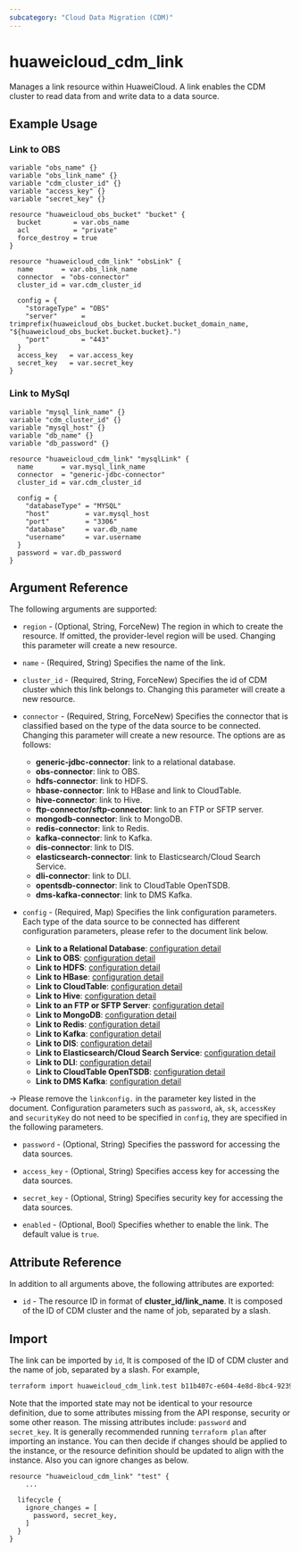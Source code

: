 ```yaml
---
subcategory: "Cloud Data Migration (CDM)"
---
```


# huaweicloud_cdm_link

Manages a link resource within HuaweiCloud. A link enables the CDM cluster to read data from and write data to
 a data source.

## Example Usage

### Link to OBS

```hcl
variable "obs_name" {}
variable "obs_link_name" {}
variable "cdm_cluster_id" {}
variable "access_key" {}
variable "secret_key" {}

resource "huaweicloud_obs_bucket" "bucket" {
  bucket        = var.obs_name
  acl           = "private"
  force_destroy = true
}

resource "huaweicloud_cdm_link" "obsLink" {
  name       = var.obs_link_name
  connector  = "obs-connector"
  cluster_id = var.cdm_cluster_id

  config = {
    "storageType" = "OBS"
    "server"      = trimprefix(huaweicloud_obs_bucket.bucket.bucket_domain_name, "${huaweicloud_obs_bucket.bucket.bucket}.")
    "port"        = "443"
  }
  access_key   = var.access_key
  secret_key   = var.secret_key
}
```

### Link to MySql

```hcl
variable "mysql_link_name" {}
variable "cdm_cluster_id" {}
variable "mysql_host" {}
variable "db_name" {}
variable "db_password" {}

resource "huaweicloud_cdm_link" "mysqlLink" {
  name       = var.mysql_link_name
  connector  = "generic-jdbc-connector"
  cluster_id = var.cdm_cluster_id

  config = {
    "databaseType" = "MYSQL"
    "host"         = var.mysql_host
    "port"         = "3306"
    "database"     = var.db_name
    "username"     = var.username
  }
  password = var.db_password
}

```

## Argument Reference

The following arguments are supported:

* `region` - (Optional, String, ForceNew) The region in which to create the resource. If omitted, the
  provider-level region will be used. Changing this parameter will create a new resource.

* `name` - (Required, String) Specifies the name of the link.

* `cluster_id` - (Required, String, ForceNew) Specifies the id of CDM cluster which this link belongs to.
 Changing this parameter will create a new resource.

* `connector` - (Required, String, ForceNew) Specifies the connector that is classified based on the type of the data
 source to be connected. Changing this parameter will create a new resource. The options are as follows:

  - **generic-jdbc-connector**: link to a relational database.
  - **obs-connector**: link to OBS.
  - **hdfs-connector**: link to HDFS.
  - **hbase-connector**: link to HBase and link to CloudTable.
  - **hive-connector**: link to Hive.
  - **ftp-connector/sftp-connector**: link to an FTP or SFTP server.
  - **mongodb-connector**: link to MongoDB.
  - **redis-connector**: link to Redis.
  - **kafka-connector**: link to Kafka.
  - **dis-connector**: link to DIS.
  - **elasticsearch-connector**: link to Elasticsearch/Cloud Search Service.
  - **dli-connector**: link to DLI.
  - **opentsdb-connector**: link to CloudTable OpenTSDB.
  - **dms-kafka-connector**: link to DMS Kafka.

* `config` - (Required, Map) Specifies the link configuration parameters. Each type of the data source to be connected
 has different configuration parameters, please refer to the document link below.

  - **Link to a Relational Database**: [configuration detail](https://support.huaweicloud.com/intl/en-us/api-cdm/cdm_02_0030.html)
  - **Link to OBS**: [configuration detail](https://support.huaweicloud.com/intl/en-us/api-cdm/cdm_02_0031.html)
  - **Link to HDFS**: [configuration detail](https://support.huaweicloud.com/intl/en-us/api-cdm/cdm_02_0032.html)
  - **Link to HBase**: [configuration detail](https://support.huaweicloud.com/intl/en-us/api-cdm/cdm_02_0033.html)
  - **Link to CloudTable**: [configuration detail](https://support.huaweicloud.com/intl/en-us/api-cdm/cdm_02_0085.html)
  - **Link to Hive**: [configuration detail](https://support.huaweicloud.com/intl/en-us/api-cdm/cdm_02_0034.html)
  - **Link to an FTP or SFTP Server**: [configuration detail](https://support.huaweicloud.com/intl/en-us/api-cdm/cdm_02_0036.html)
  - **Link to MongoDB**: [configuration detail](https://support.huaweicloud.com/intl/en-us/api-cdm/cdm_02_0072.html)
  - **Link to Redis**: [configuration detail](https://support.huaweicloud.com/intl/en-us/api-cdm/cdm_02_0037.html)
  - **Link to Kafka**: [configuration detail](https://support.huaweicloud.com/intl/en-us/api-cdm/cdm_02_0035.html)
  - **Link to DIS**: [configuration detail](https://support.huaweicloud.com/intl/en-us/api-cdm/cdm_02_0075.html)
  - **Link to Elasticsearch/Cloud Search Service**: [configuration detail](https://support.huaweicloud.com/intl/en-us/api-cdm/cdm_02_0076.html)
  - **Link to DLI**: [configuration detail](https://support.huaweicloud.com/intl/en-us/api-cdm/cdm_02_0070.html)
  - **Link to CloudTable OpenTSDB**: [configuration detail](https://support.huaweicloud.com/intl/en-us/api-cdm/cdm_02_0089.html)
  - **Link to DMS Kafka**: [configuration detail](https://support.huaweicloud.com/intl/en-us/api-cdm/cdm_02_0095.html)

-> Please remove the `linkconfig.` in the parameter key listed in the document. Configuration parameters such as
 `password`, `ak`, `sk`, `accessKey` and `securityKey` do not need to be specified in `config`, they are specified in
  the following parameters.

* `password` - (Optional, String) Specifies the password for accessing the data sources.

* `access_key` - (Optional, String) Specifies access key for accessing the data sources.
  
* `secret_key` - (Optional, String) Specifies security key for accessing the data sources.

* `enabled` - (Optional, Bool) Specifies whether to enable the link. The default value is `true`.

## Attribute Reference

In addition to all arguments above, the following attributes are exported:

* `id` - The resource ID in format of **cluster_id/link_name**. It is composed of the ID of CDM cluster and the name
 of job, separated by a slash.

## Import

The link can be imported by `id`, It is composed of the ID of CDM cluster and the name of job, separated by a slash.
 For example,

```bash
terraform import huaweicloud_cdm_link.test b11b407c-e604-4e8d-8bc4-92398320b847/linkName
```

Note that the imported state may not be identical to your resource definition, due to some attributes missing from the
API response, security or some other reason. The missing attributes include: `password` and `secret_key`.
It is generally recommended running `terraform plan` after importing an instance.
You can then decide if changes should be applied to the instance, or the resource definition should be updated to
align with the instance. Also you can ignore changes as below.

```hcl
resource "huaweicloud_cdm_link" "test" {
    ...

  lifecycle {
    ignore_changes = [
      password, secret_key,
    ]
  }
}
```
